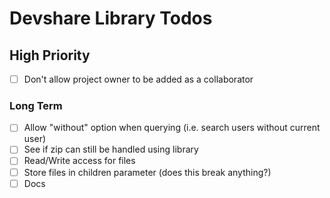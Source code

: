 # Devshare Library Todos

## High Priority
* [ ] Don't allow project owner to be added as a collaborator

### Long Term
* [ ] Allow "without" option when querying (i.e. search users without current user)
* [ ] See if zip can still be handled using library
* [ ] Read/Write access for files
* [ ] Store files in children parameter (does this break anything?)
* [ ] Docs
